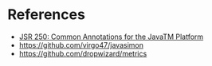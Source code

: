 # References

- [JSR 250: Common Annotations for the JavaTM Platform](https://jcp.org/en/jsr/detail?id=250)
- https://github.com/virgo47/javasimon
- https://github.com/dropwizard/metrics

